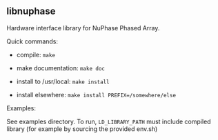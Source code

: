 libnuphase
----------

Hardware interface library for NuPhase Phased Array. 


Quick commands: 

  - compile: `make`

  - make documentation: `make doc`

  - install to /usr/local: `make install`

  - install elsewhere: `make install PREFIX=/somewhere/else`

Examples: 

  See examples directory. To run, `LD_LIBRARY_PATH` must include compiled library (for example by sourcing the provided env.sh) 


